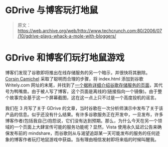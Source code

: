 # GDrive 与博客玩打地鼠 

> 原文：<https://web.archive.org/web/http://www.techcrunch.com:80/2006/07/10/gdrive-plays-whack-a-mole-with-bloggers/>

# GDrive 和博客们玩打地鼠游戏

博客们发现了谷歌即将推出在线存储服务的另一个暗示，并很快将其删除。 [Corsin Camichel](https://web.archive.org/web/20220928192253/http://www.cocaman.ch/wp/2006/07/google-testing-gdrive-codename-platypus) 采取了聪明而合理的步骤，将 index.html 添加到谷歌 Writely.com 网址的末尾，并找到了[一个据称详细介绍谷歌存储服务的页面](https://web.archive.org/web/20220928192253/http://www.cocaman.ch/wp/wp-content/uploads/2006/07/Platypus1152508704685.png)，其代号为鸭嘴兽。由于被人写了博客，这个页面是离线的(链接指向一个镜像)。由于整个故事完全基于这一个屏幕截图，这在这一点上只不过是一个高度投机的谣言。

我们在 3 月写了关于 GDrive 的文章，当时谷歌在一次分析师演示中发布了关于该产品的信息。似乎还没有什么结果。有许多谷歌服务正在开发中，一旦发布，许多博客作者(包括我自己)抱怨说，它们没有达到预期。那么，为什么今天在另一个领域的一个页面上大肆宣传可能的服务功能呢？显然，Vista 使用永久延迟公告来确保发布前的 mindshare，而谷歌则从与渴望追踪某一天可能发布的服务的任何迹象的博客作者玩打地鼠游戏中获益。当有理由相信发射即将来临的时候叫醒我。